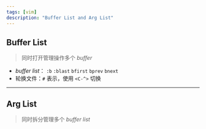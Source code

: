 ```yaml
---
tags: [vim]
description: "Buffer List and Arg List"
---
```


## Buffer List

> 同时打开管理操作多个 _buffer_

- _buffer list_： `:b` `:blast` `bfirst` `bprev` `bnext`
- 轮换文件：`#` 表示，使用 `<C-^>` 切换

---

## Arg List

> 同时拆分管理多个 _buffer list_
